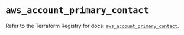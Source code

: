 # `aws_account_primary_contact`

Refer to the Terraform Registry for docs: [`aws_account_primary_contact`](https://registry.terraform.io/providers/hashicorp/aws/5.56.1/docs/resources/account_primary_contact).
